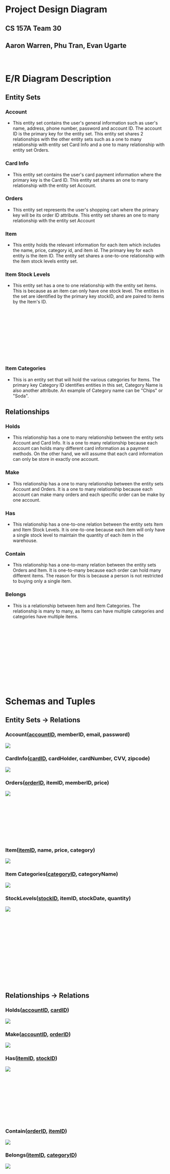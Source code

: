 # Project Design Diagram
## CS 157A Team 30
## Aaron Warren, Phu Tran, Evan Ugarte

<br/>

# E/R Diagram Description
## Entity Sets

### Account
- This entity set contains the user's general information such as user's name, address, phone number, password and account ID. The account ID is the primary key for the entity set. This entity set shares 2 relationships with the other entity sets such as a one to many relationship with entity set Card Info and a one to many relationship with entity set Orders.

### Card Info
- This entity set contains the user's card payment information where the primary key is the Card ID. This entity set shares an one to many relationship with the entity set Account.

### Orders
- This entity set represents the user's shopping cart where the primary key will be its order ID attribute. This entity set shares an one to many relationship with the entity set Account

### Item
- This entity holds the relevant information for each item which includes the name, price, category id, and item id. The primary key for each entity is the item ID. The entity set shares a one-to-one relationship with the item stock levels entity set.

### Item Stock Levels
- This entity set has a one to one relationship with the entity set items. This is because as an item can only have one stock level. The entities in the set are identified by the primary key stockID, and are paired to items by the Item's ID.

<br/>
<br/>
<br/>
<br/>
<br/>
<br/>
<br/>
<br/>
<br/>

### Item Categories
- This is an entity set that will hold the various categories for Items. The primary key Category ID identifies entities in this set, Category Name is also another attribute. An example of Category name can be "Chips" or "Soda".

## Relationships

### Holds
- This relationship has a one to many relationship between the entity sets Account and Card Info. It is a one to many relationship because each account can holds many different card information as a payment methods. On the other hand, we will assume that each card information can only be store in exactly one account.

### Make
- This relationship has a one to many relationship between the entity sets Account and Orders. It is a one to many relationship because each account can make many orders and each specific order can be make by one account.

### Has
- This relationship has a one-to-one relation between the entity sets Item and Item Stock Levels. It is one-to-one because each item will only have a single stock level to maintain the quantity of each item in the warehouse.

### Contain
- This relationship has a one-to-many relation between the entity sets Orders and Item. It is one-to-many because each order can hold many different items. The reason for this is because a person is not restricted to buying only a single item.

### Belongs
- This is a relationship between Item and Item Categories. The relationship is many to many, as Items can have multiple categories and categories have multiple items.
<br/>
<br/>
<br/>
<br/>
<br/>
<br/>
<br/>
<br/>
<br/>
<br/>
<br/>

# Schemas and Tuples
## Entity Sets -> Relations
### Account(<u>accountID</u>, memberID, email, password)
<img src="../project_diagram/Tables/Accounts.png" />

### CardInfo(<u>cardID</u>, cardHolder, cardNumber, CVV, zipcode)
<img src="../project_diagram/Tables/CardInfo.png" />

### Orders(<u>orderID</u>, itemID, memberID, price)
<img src="../project_diagram/Tables/Orders.png" />

<br/>
<br/>
<br/>
<br/>
<br/>
<br/>
<br/>
<br/>
<br/>

### Item(<u>itemID</u>, name, price, category)
<img src="../project_diagram/Tables/Item.png" />

### Item Categories(<u>categoryID</u>, categoryName)
<img src="../project_diagram/Tables/Categories.png" />

### StockLevels(<u>stockID</u>, itemID, stockDate, quantity)
<img src="../project_diagram/Tables/StockLevels.png" />


<br/>
<br/>
<br/>
<br/>
<br/>
<br/>
<br/>
<br/>
<br/>
<br/>
<br/>
<br/>
<br/>
<br/>

## Relationships -> Relations
### Holds(<u>accountID</u>, <u>cardID</u>)
<img src="../project_diagram/Tables/holds.png" />

### Make(<u>accountID</u>, <u>orderID</u>)
<img src="../project_diagram/Tables/make.png" />

### Has(<u>itemID</u>, <u>stockID</u>)
<img src="../project_diagram/Tables/has.png" />

<br/>
<br/>
<br/>
<br/>
<br/>
<br/>
<br/>
<br/>
<br/>
<br/>

### Contain(<u>orderID</u>, <u>itemID</u>)
<img src="../project_diagram/Tables/contain.png" />

### Belongs(<u>itemID</u>, <u>categoryID</u>)
<img src="../project_diagram/Tables/belongs.png" />



<br/>
<br/>
<br/>
<br/>
<br/>
<br/>
<br/>
<br/>
<br/>
<br/>
<br/>
<br/>
<br/>
<br/>
<br/>
<br/>
<br/>
<br/>
<br/>
<br/>
<br/>
<br/>
<br/>
<br/>
<br/>
<br/>
<br/>
<br/>
<br/>
<br/>
<br/>
<br/>
<br/>
<br/>
<br/>
<br/>
<br/>
<img src="ERD Proposal Diagram V2.png" style="transform:rotate(90deg)"/>